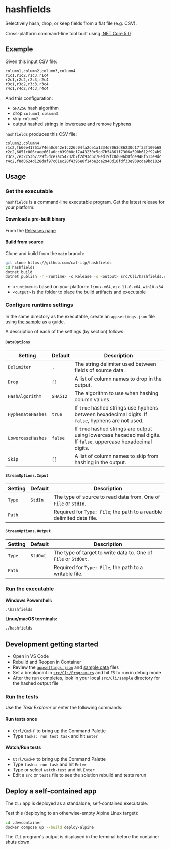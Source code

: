 # hashfields

Selectively hash, drop, or keep fields from a flat file (e.g. CSV).

Cross-platform command-line tool built using [.NET Core 5.0](https://dotnet.microsoft.com/)

## Example

Given this input CSV file:

```csv
column1,column2,column3,column4
r1c1,r1c2,r1c3,r1c4
r2c1,r2c2,r2c3,r2c4
r3c1,r3c2,r3c3,r3c4
r4c1,r4c2,r4c3,r4c4
```

And this configuration:

* `SHA256` hash algorithm
* drop `column1`, `column3`
* skip `column2`
* output hashed strings in lowercase and remove hyphens

`hashfields` produces this CSV file:

```csv
column2,column4
r1c2,fb66e41761a74ea0c042e1c226c04fa2ce1a1334d7063d86230d17f33f109b68
r2c2,6051c006caee661a6ccb390b8cf7a43230c5cd7b54861f7306a598b612f924b9
r3c2,7e32c53b7729f5dce7ac54232b7f2d93d6c78ed19fc8d096b0fde948f513e9dc
r4c2,f8d0624d128daf97c61ec28f4396e8f14be2ca2940d18fdf33e939cda9bd1824
```

## Usage

### Get the executable

`hashfields` is a command-line executable program. Get the latest release for
your platform:

#### Download a pre-built binary

From the [Releases page](https://github.com/cal-itp/hashfields/releases)

#### Build from source

Clone and build from the `main` branch:

```bash
git clone https://github.com/cal-itp/hashfields
cd hashfields
dotnet build
dotnet publish -r <runtime> -c Release -o <output> src/Cli/hashfields.csproj
```

* `<runtime>` is based on your platform: `linux-x64`, `osx.11.0-x64`, `win10-x64`
* `<output>` is the folder to place the build artifacts and executable

### Configure runtime settings

In the same directory as the executable, create an `appsettings.json` file using
[the sample][appsettings.json] as a guide.

A description of each of the settings (by section) follows:

#### `DataOptions`

| Setting           | Default  | Description                                                |
| ----------------- | -------- | ---------------------------------------------------------- |
| `Delimiter`       | `,`      | The string delimiter used between fields of source data.   |
| `Drop`            | `[]`     | A list of column names to drop in the output.              |
| `HashAlgorithm`   | `SHA512` | The algorithm to use when hashing column values.           |
| `HyphenateHashes` | `true`   | If `true` hashed strings use hyphens between hexadecimal digits. If `false`, hyphens are not used. |
| `LowercaseHashes` | `false`  | If `true` hashed strings are output using lowercase hexadecimal digits. If `false`, uppercase hexadecimal digits.       |
| `Skip`            | `[]`     | A list of column names to skip from hashing in the output. |

#### `StreamOptions.Input`

| Setting | Default | Description                                                           |
| --------| ------- | --------------------------------------------------------------------- |
| `Type`  | `StdIn` | The type of source to read data from. One of `File` or `StdIn`.       |
| `Path`  |         | Required for `Type: File`; the path to a readble delimited data file. |

#### `StreamOptions.Output`

| Setting | Default  | Description                                                           |
| --------| -------- | --------------------------------------------------------------------- |
| `Type`  | `StdOut` | The type of target to write data to. One of `File` or `StdOut`.       |
| `Path`  |          | Required for `Type: File`; the path to a writable file.               |

### Run the executable

**Windows Powershell:**

```powershell
.\hashfields
```

**Linux/macOS terminals:**

```bash
./hashfields
```

## Development getting started

* Open in VS Code
* Rebuild and Reopen in Container
* Review the [`appsettings.json`][appsettings.json] and [sample data][data.csv] files
* Set a breakpoint in [`src/Cli/Program.cs`][program.cs] and hit `F5` to run in debug mode
* After the run completes, look in your local `src/Cli/sample` directory for the hashed output file

### Run the tests

Use the *Task Explorer* or enter the following commands:

#### Run tests once

* `Ctrl/Cmd+P` to bring up the Command Palette
* Type `tasks: run test task` and hit `Enter`

#### Watch/Run tests

* `Ctrl/Cmd+P` to bring up the Command Palette
* Type `tasks: run task` and hit `Enter`
* Type or select `watch-test` and hit `Enter`
* Edit a `src` or `tests` file to see the solution rebuild and tests rerun

## Deploy a self-contained app

The `Cli` app is deployed as a standalone, self-contained executable.

Test this (deploying to an otherwise-empty Alpine Linux target):

```bash
cd .devcontainer
docker compose up --build deploy-alpine
```

The `Cli` program's output is displayed in the terminal before the container shuts down.

[appsettings.json]: src/Cli/appsettings.json
[data.csv]: src/Cli/samples/data.csv
[program.cs]: src/Cli/Program.cs
